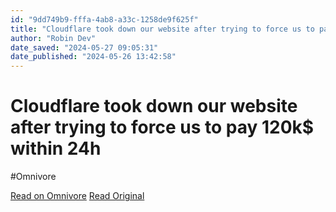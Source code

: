 ```yaml
---
id: "9dd749b9-fffa-4ab8-a33c-1258de9f625f"
title: "Cloudflare took down our website after trying to force us to pay 120k$ within 24h"
author: "Robin Dev"
date_saved: "2024-05-27 09:05:31"
date_published: "2024-05-26 13:42:58"
---
```


# Cloudflare took down our website after trying to force us to pay 120k$ within 24h
#Omnivore

[Read on Omnivore](https://omnivore.app/me/cloudflare-took-down-our-website-after-trying-to-force-us-to-pay-18fb91548f0)
[Read Original](https://robindev.substack.com/p/cloudflare-took-down-our-website)


